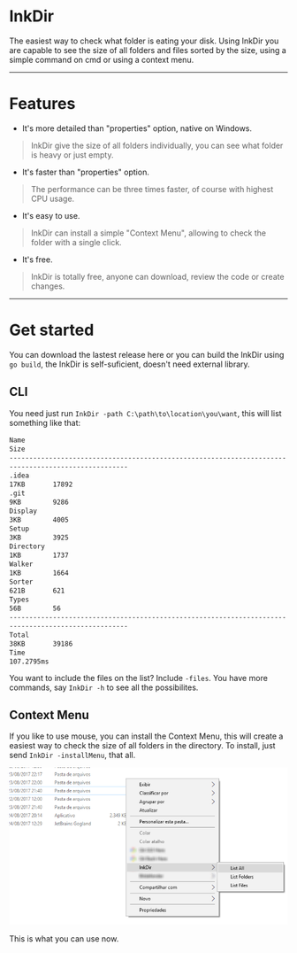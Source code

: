 InkDir
===================


The easiest way to check what folder is eating your disk. Using InkDir you are capable to see the size of all folders and files sorted by the size, using a simple command on cmd or using a context menu.

----------

Features
=======

- It's more detailed than "properties" option, native on Windows.
 > InkDir give the size of all folders individually, you can see what folder is heavy or just empty.

- It's faster than "properties" option.
> The performance can be three times faster, of course with highest CPU usage.

- It's easy to use.
> InkDir can install a simple "Context Menu", allowing to check the folder with a single click.

- It's free.
> InkDir is totally free, anyone can download, review the code or create changes. 

----------

Get started
=======


You can download the lastest release here or you can build the InkDir using `go build`, the InkDir is self-suficient, doesn't need external library.

CLI
---

You need just run `InkDir -path C:\path\to\location\you\want`, this will list something like that:

    Name                                                                   Size
    ----------------------------------------------------------------------------------------------------
    .idea                                                                  17KB       17892
    .git                                                                   9KB        9286
    Display                                                                3KB        4005
    Setup                                                                  3KB        3925
    Directory                                                              1KB        1737
    Walker                                                                 1KB        1664
    Sorter                                                                 621B       621
    Types                                                                  56B        56
    ----------------------------------------------------------------------------------------------------
    Total                                                                  38KB       39186
    Time                                                                   107.2795ms

You want to include the files on the list? Include `-files`. You have more commands, say `InkDir -h` to see all the possibilites.

Context Menu
----------

If you like to use mouse, you can install the Context Menu, this will create a easiest way to check the size of all folders in the directory. To install, just send `InkDir -installMenu`, that all.

![enter image description here](https://raw.githubusercontent.com/Inkeliz/InkDir/v1.0/Media/contextmenu.png)

This is what you can use now.
